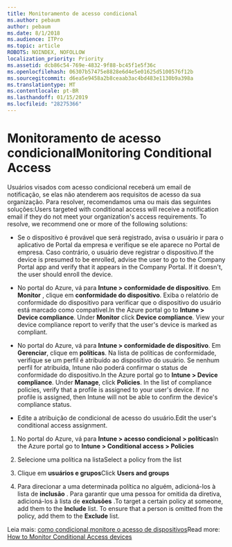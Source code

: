 ```yaml
---
title: Monitoramento de acesso condicional
ms.author: pebaum
author: pebaum
ms.date: 8/1/2018
ms.audience: ITPro
ms.topic: article
ROBOTS: NOINDEX, NOFOLLOW
localization_priority: Priority
ms.assetid: dcb86c54-769e-4832-9f88-bc45f1e5f36c
ms.openlocfilehash: 06307b57475e8828e6d4e5e01625d5100576f12b
ms.sourcegitcommit: d6ea5e9458a2b8ceaab3ac4bd483e1130b9a398a
ms.translationtype: MT
ms.contentlocale: pt-BR
ms.lasthandoff: 01/15/2019
ms.locfileid: "28275366"
---
```

# <a name="monitoring-conditional-access"></a><span data-ttu-id="c14f1-102">Monitoramento de acesso condicional</span><span class="sxs-lookup"><span data-stu-id="c14f1-102">Monitoring Conditional Access</span></span>

<span data-ttu-id="c14f1-p101">Usuários visados com acesso condicional receberá um email de notificação, se elas não atenderem aos requisitos de acesso da sua organização. Para resolver, recomendamos uma ou mais das seguintes soluções:</span><span class="sxs-lookup"><span data-stu-id="c14f1-p101">Users targeted with conditional access will receive a notification email if they do not meet your organization's access requirements. To resolve, we recommend one or more of the following solutions:</span></span>
  
- <span data-ttu-id="c14f1-p102">Se o dispositivo é provável que será registrado, avisa o usuário ir para o aplicativo de Portal da empresa e verifique se ele aparece no Portal de empresa. Caso contrário, o usuário deve registrar o dispositivo.</span><span class="sxs-lookup"><span data-stu-id="c14f1-p102">If the device is presumed to be enrolled, advise the user to go to the Company Portal app and verify that it appears in the Company Portal. If it doesn't, the user should enroll the device.</span></span>
    
- <span data-ttu-id="c14f1-p103">No portal do Azure, vá para **Intune \> conformidade de dispositivo**. Em **Monitor** , clique em **conformidade do dispositivo**. Exiba o relatório de conformidade do dispositivo para verificar que o dispositivo do usuário está marcado como compatível.</span><span class="sxs-lookup"><span data-stu-id="c14f1-p103">In the Azure portal go to **Intune \> Device compliance**. Under **Monitor** click **Device compliance**. View your device compliance report to verify that the user's device is marked as compliant.</span></span> 
    
- <span data-ttu-id="c14f1-p104">No portal do Azure, vá para **Intune \> conformidade de dispositivo**. Em **Gerenciar**, clique em **políticas**. Na lista de políticas de conformidade, verifique se um perfil é atribuído ao dispositivo do usuário. Se nenhum perfil for atribuída, Intune não poderá confirmar o status de conformidade do dispositivo.</span><span class="sxs-lookup"><span data-stu-id="c14f1-p104">In the Azure portal go to **Intune \> Device compliance**. Under **Manage**, click **Policies**. In the list of compliance policies, verify that a profile is assigned to your user's device. If no profile is assigned, then Intune will not be able to confirm the device's compliance status.</span></span> 
    
- <span data-ttu-id="c14f1-114">Edite a atribuição de condicional de acesso do usuário.</span><span class="sxs-lookup"><span data-stu-id="c14f1-114">Edit the user's conditional access assignment.</span></span>
    
1. <span data-ttu-id="c14f1-115">No portal do Azure, vá para **Intune \> acesso condicional \> políticas**</span><span class="sxs-lookup"><span data-stu-id="c14f1-115">In the Azure portal go to **Intune \> Conditional access \> Policies**</span></span>
    
2. <span data-ttu-id="c14f1-116">Selecione uma política na lista</span><span class="sxs-lookup"><span data-stu-id="c14f1-116">Select a policy from the list</span></span>
    
3. <span data-ttu-id="c14f1-117">Clique em **usuários e grupos**</span><span class="sxs-lookup"><span data-stu-id="c14f1-117">Click **Users and groups**</span></span>
    
4. <span data-ttu-id="c14f1-p105">Para direcionar a uma determinada política no alguém, adicioná-los à lista de **inclusão** . Para garantir que uma pessoa for omitida da diretiva, adicioná-los à lista de **exclusões** .</span><span class="sxs-lookup"><span data-stu-id="c14f1-p105">To target a certain policy at someone, add them to the **Include** list. To ensure that a person is omitted from the policy, add them to the **Exclude** list.</span></span> 
    
<span data-ttu-id="c14f1-120">Leia mais: [como condicional monitore o acesso de dispositivos](https://docs.microsoft.com/en-us/intune/conditional-access-exchange-monitor)</span><span class="sxs-lookup"><span data-stu-id="c14f1-120">Read more: [How to Monitor Conditional Access devices](https://docs.microsoft.com/en-us/intune/conditional-access-exchange-monitor)</span></span>
  

